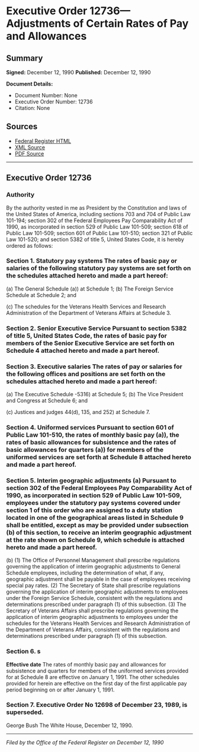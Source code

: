 # Executive Order 12736—Adjustments of Certain Rates of Pay and Allowances

## Summary

**Signed:** December 12, 1990
**Published:** December 12, 1990

**Document Details:**
- Document Number: None
- Executive Order Number: 12736
- Citation: None

## Sources
- [Federal Register HTML](https://www.presidency.ucsb.edu/documents/executive-order-12736-adjustments-certain-rates-pay-and-allowances)
- [XML Source](None)
- [PDF Source](None)

---

## Executive Order 12736

### Authority

By the authority vested in me as President by the Constitution and laws of the United States of America, including sections 703 and 704 of Public Law 101-194; section 302 of the Federal Employees Pay Comparability Act of 1990, as incorporated in section 529 of Public Law 101-509; section 618 of Public Law 101-509; section 601 of Public Law 101-510; section 321 of Public Law 101-520; and section 5382 of title 5, United States Code, it is hereby ordered as follows:
### Section 1. Statutory pay systems The rates of basic pay or salaries of the following statutory pay systems are set forth on the schedules attached hereto and made a part hereof:

(a) The General Schedule (a)) at Schedule 1;
(b) The Foreign Service Schedule at Schedule 2; and

(c) The schedules for the Veterans Health Services and Research Administration of the Department of Veterans Affairs at Schedule 3.
### Section 2. Senior Executive Service Pursuant to section 5382 of title 5, United States Code, the rates of basic pay for members of the Senior Executive Service are set forth on Schedule 4 attached hereto and made a part hereof.

### Section 3. Executive salaries The rates of pay or salaries for the following offices and positions are set forth on the schedules attached hereto and made a part hereof:

(a) The Executive Schedule -5316) at Schedule 5;
(b) The Vice President and Congress at Schedule 6; and

(c) Justices and judges 44(d), 135, and 252) at Schedule 7.
### Section 4. Uniformed services Pursuant to section 601 of Public Law 101-510, the rates of monthly basic pay (a)), the rates of basic allowances for subsistence and the rates of basic allowances for quarters (a)) for members of the uniformed services are set forth at Schedule 8 attached hereto and made a part hereof.

### Section 5. Interim geographic adjustments (a) Pursuant to section 302 of the Federal Employees Pay Comparability Act of 1990, as incorporated in section 529 of Public Law 101-509, employees under the statutory pay systems covered under section 1 of this order who are assigned to a duty station located in one of the geographical areas listed in Schedule 9 shall be entitled, except as may be provided under subsection (b) of this section, to receive an interim geographic adjustment at the rate shown on Schedule 9, which schedule is attached hereto and made a part hereof.

(b) (1) The Office of Personnel Management shall prescribe regulations governing the application of interim geographic adjustments to General Schedule employees, including the determination of what, if any, geographic adjustment shall be payable in the case of employees receiving special pay rates.
    (2) The Secretary of State shall prescribe regulations governing the application of interim geographic adjustments to employees under the Foreign Service Schedule, consistent with the regulations and determinations prescribed under paragraph (1) of this subsection.
    (3) The Secretary of Veterans Affairs shall prescribe regulations governing the application of interim geographic adjustments to employees under the schedules for the Veterans Health Services and Research Administration of the Department of Veterans Affairs, consistent with the regulations and determinations prescribed under paragraph (1) of this subsection.
### Section 6. s

**Effective date**
 The rates of monthly basic pay and allowances for subsistence and quarters for members of the uniformed services provided for at Schedule 8 are effective on January 1, 1991. The other schedules provided for herein are effective on the first day of the first applicable pay period beginning on or after January 1, 1991.

### Section 7. Executive Order No 12698 of December 23, 1989, is superseded.

George Bush
The White House,
December 12, 1990.

---

*Filed by the Office of the Federal Register on December 12, 1990*
